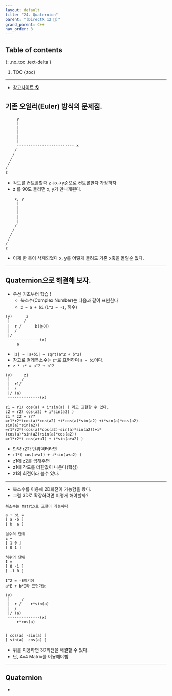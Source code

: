 ```yaml
---
layout: default
title: "24. Quaternion"
parent: "(DirectX 12 🌠)"
grand_parent: C++
nav_order: 3
---
```


## Table of contents
{: .no_toc .text-delta }

1. TOC
{:toc}

---

* [참고사이트 🌎](https://www.youtube.com/watch?v=zc8b2Jo7mno)

## 기존 오일러(Euler) 방식의 문제점.

```
     y
     |
     |
     |
     |
     |
     ------------------------- x
    /
   /
  /
 /
/
z
```

* 각도를 컨트롤할때 z->x->y순으로 컨트롤한다 가정하자
* z 를 90도 돌리면 x, y가 만나게된다.

```
    x, y 
     | 
     | 
     | 
     | 
     |  
    / 
   / 
  / 
 / 
/ 
z
```

* 이제 한 축이 삭제되었다 x, y를 어떻게 돌려도 기존 x축을 돌릴순 없다.

---

## Quaternion으로 해결해 보자.

* 우선 기초부터 학습 !
    * 복소수(Complex Number)는 다음과 같이 표현한다
    * `z = a + bi` (`i^2 = -1`, 허수)

```
(y)      z
 |      /
 |  r /      b(높이)
 |  /
 |/
 --------------(x)
     a
```

* `|z| = |a+bi| = sqrt(a^2 + b^2)`
* 참고로 켤레복소수는 `z*`로 표현하며 `a - bi`이다.
* `z * z* = a^2 + b^2`

```
(y)     z1 
 |     / 
 |  r1/       
 |  / 
 |/ (a) 
 --------------(x)

z1 = r1( cos(a) + i*sin(a) ) 라고 표현할 수 있다.
z2 = r2( cos(a2) + i*sin(a2) )
z1 * z2 = ???
=r1*r2*(cos(a)*cos(a2) +i*cos(a)*sin(a2) +i*sin(a)*cos(a2)-sin(a)*sin(a2))
=r1*r2*((cos(a)*cos(a2)-sin(a)*sin(a2))+i*(cos(a)*sin(a2)+sin(a)*cos(a2))
=r1*r2*( cos(a+a1) + i*sin(a+a2) )
```

* 만약 r2가 단위벡터라면
* `r1*( cos(a+a1) + i*sin(a+a2) )`
* z1에 z2를 곱해주면
* z1에 각도를 더한값이 나온다(핵심)
* z1의 회전이라 볼수 있다.

---

- 복소수를 이용해 2D회전이 가능함을 봤다.
- 그럼 3D로 확장하려면 어떻게 해야할까?

```
복소수는 Matrix로 표현이 가능하다

a + bi = 
[ a -b ]
[ b  a ]

실수의 단위
E = 
[ 1 0 ] 
[ 0 1 ]

허수의 단위
I = 
[ 0 -1 ] 
[ -1 0 ]

I^2 = -E이기에
a*E + b*I라 표현가능

(y)       
 |     /  
 |  r /    r*sin(a)  
 |  / 
 |/ (a)  
 --------------(x)
     r*cos(a)


[ cos(a) -sin(a) ]
[ sin(a)  cos(a) ]
```

- 위를 이용하면 3D회전을 해결할 수 있다.
- 단, 4x4 Matrix를 이용해야함

---

## Quaternion

* 